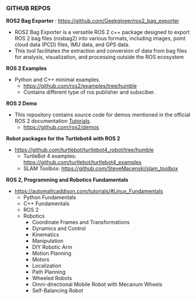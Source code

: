 ### GITHUB REPOS 

**ROS2 Bag Exporter** : https://github.com/Geekgineer/ros2_bag_exporter
   - ROS2 Bag Exporter is a versatile ROS 2 c++ package designed to export ROS 2 bag files (rosbag2) into various formats, including images, point cloud data (PCD) files, IMU data, and GPS data.
   -  This tool facilitates the extraction and conversion of data from bag files for analysis, visualization, and processing outside the ROS ecosystem

**ROS 2 Examples**
* Python and C++ minimal examples.
   - https://github.com/ros2/examples/tree/humble
   - Contains different type of ros publisher and subsciber.

**ROS 2 Demo**
* This repository contains source code for demos mentioned in the official ROS 2 documentation [Tutorials](https://docs.ros.org/en/rolling/Tutorials.html).
   - https://github.com/ros2/demos
  

**Robot packages for the Turtlebot4 with ROS 2**
- https://github.com/turtlebot/turtlebot4_robot/tree/humble
    - TurtleBot 4 examples: https://github.com/turtlebot/turtlebot4_examples
    - SLAM Toolbox: https://github.com/SteveMacenski/slam_toolbox

**ROS 2, Programming and Robotics Fundamentals**
* https://automaticaddison.com/tutorials/#Linux_Fundamentals
   - Python Fundamentals
   - C++ Fundamentals
   - ROS 2
   - Robotics
       - Coordinate Frames and Transformations
       - Dynamics and Control
       - Kinematics
       - Manipulation
       - DIY Robotic Arm
       - Motion Planning
       - Motors
       - Localization
       - Path Planning
       - Wheeled Robots
       - Omni-directional Mobile Robot with Mecanum Wheels
       - Self-Balancing Robot

